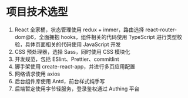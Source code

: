 # 项目技术选型

1. React 全家桶，状态管理使用 redux + immer，路由选择 react-router-dom@6，全面拥抱 hooks，组件相关的代码使用 TypeScript 进行类型校验，具体页面相关的代码使用 JavaScript 开发
2. CSS 预处理器，选择 Sass，同时使用 CSS 模块化
3. 开发规范，包括 ESlint、Prettier、commitlint
4. 脚手架使用 create-react-app，并进行多页应用配置
5. 网络请求使用 axios
6. 后台组件库使用 Antd，前台样式纯手写
7. 后端暂定使用字节轻服务，登录鉴权通过 Authing 平台
